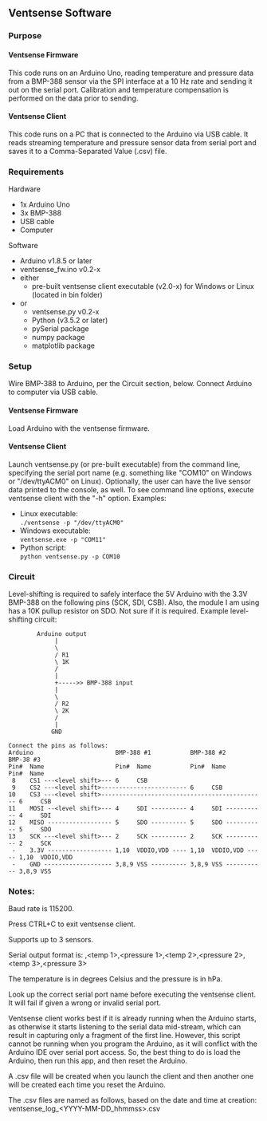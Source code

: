 ## Ventsense Software

### Purpose
#### Ventsense Firmware
This code runs on an Arduino Uno, reading temperature and pressure data from a BMP-388 sensor 
via the SPI interface at a 10 Hz rate and sending it out on the serial port. Calibration and 
temperature compensation is performed on the data prior to sending.

#### Ventsense Client
This code runs on a PC that is connected to the Arduino via USB cable. It reads streaming 
temperature and pressure sensor data from serial port and saves it to a Comma-Separated 
Value (.csv) file. 


### Requirements
Hardware  
   - 1x Arduino Uno
   - 3x BMP-388
   - USB cable
   - Computer
    
Software  
   - Arduino v1.8.5 or later
   - ventsense_fw.ino v0.2-x
   - either
     - pre-built ventsense client executable (v2.0-x) for Windows or Linux (located in bin folder)
   - or
     - ventsense.py v0.2-x
     - Python (v3.5.2 or later)
     - pySerial package
	 - numpy package
	 - matplotlib package
    
### Setup
Wire BMP-388 to Arduino, per the Circuit section, below. Connect Arduino to computer via USB cable.

#### Ventsense Firmware
Load Arduino with the ventsense firmware.

#### Ventsense Client
Launch ventsense.py (or pre-built executable) from the command line, specifying the serial port name 
(e.g. something like "COM10" on Windows or "/dev/ttyACM0" on Linux). Optionally, the user can have 
the live sensor data printed to the console, as well. To see command line options, execute ventsense
client with the "-h" option. Examples:  
- Linux executable:  
   `./ventsense -p "/dev/ttyACM0"`  
- Windows executable:  
   `ventsense.exe -p "COM11"`  
- Python script:  
   `python ventsense.py -p COM10`


### Circuit
Level-shifting is required to safely interface the 5V Arduino with the 3.3V BMP-388 on the following 
pins (SCK, SDI, CSB). Also, the module I am using has a 10K pullup resistor on SDO. Not sure if it is 
required. Example level-shifting circuit:
```
        Arduino output
             |
             \
             / R1
             \ 1K
             /
             |
             +----->> BMP-388 input
             |
             \
             / R2
             \ 2K
             /
             |
            GND
 
Connect the pins as follows:
Arduino                       BMP-388 #1           BMP-388 #2            BMP-38 #3
Pin#  Name                    Pin#  Name           Pin#  Name            Pin#  Name
 8    CS1 ---<level shift>--- 6     CSB                                            
 9    CS2 ---<level shift>------------------------ 6     CSB                       
10    CS3 ---<level shift>---------------------------------------------- 6     CSB
11    MOSI --<level shift>--- 4     SDI ---------- 4     SDI ----------- 4     SDI
12    MISO ------------------ 5     SDO ---------- 5     SDO ----------- 5     SDO
13    SCK ---<level shift>--- 2     SCK ---------- 2     SCK ----------- 2     SCK
 -    3.3V ------------------ 1,10  VDDIO,VDD ---- 1,10  VDDIO,VDD ----- 1,10  VDDIO,VDD
 -    GND ------------------- 3,8,9 VSS ---------- 3,8,9 VSS ----------- 3,8,9 VSS      
``` 
      
### Notes:
Baud rate is 115200.

Press CTRL+C to exit ventsense client.
 
Supports up to 3 sensors.

Serial output format is:
<timestamp>,<temp 1>,<pressure 1>,<temp 2>,<pressure 2>,<temp 3>,<pressure 3>

The temperature is in degrees Celsius and the pressure is in hPa.

Look up the correct serial port name before executing the ventsense client. It will fail if given a
wrong or invalid serial port.

Ventsense client works best if it is already running when the Arduino starts, as otherwise it starts
listening to the serial data mid-stream, which can result in capturing only a fragment of the first 
line. However, this script cannot be running when you program the Arduino, as it will conflict with 
the Arduino IDE over serial port access. So, the best thing to do is load the Arduino, then run this 
app, and then reset the Arduino.

A .csv file will be created when you launch the client and then another one will be created each 
time you reset the Arduino.

The .csv files are named as follows, based on the date and time at creation:
    ventsense_log_<YYYY-MM-DD_hhmmss>.csv 

